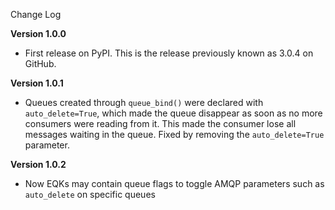 Change Log

**Version 1.0.0**

- First release on PyPI. This is the release previously known as 3.0.4 on GitHub.

**Version 1.0.1**

- Queues created through `queue_bind()` were declared with `auto_delete=True`, which made the queue disappear as soon as no more consumers were reading from it. This made the consumer lose all messages waiting in the queue. Fixed by removing the `auto_delete=True` parameter.

**Version 1.0.2**

- Now EQKs may contain queue flags to toggle AMQP parameters such as `auto_delete` on specific queues
